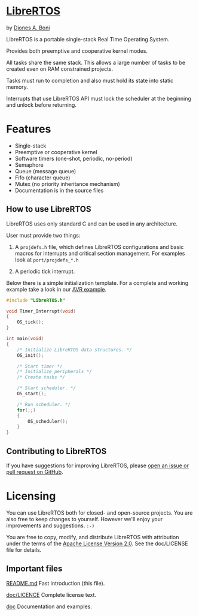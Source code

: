 # [LibreRTOS](https://github.com/djboni/librertos)

by [Djones A. Boni](https://twitter.com/djonesboni)


LibreRTOS is a portable single-stack Real Time Operating System.

Provides both preemptive and cooperative kernel modes.

All tasks share the same stack. This allows a large number of tasks to be
created even on RAM constrained projects.

Tasks must run to completion and also must hold its state into static memory.

Interrupts that use LibreRTOS API must lock the scheduler at the beginning and
unlock before returning.


# Features

* Single-stack
* Preemptive or cooperative kernel
* Software timers (one-shot, periodic, no-period)
* Semaphore
* Queue (message queue)
* Fifo (character queue)
* Mutex (no priority inheritance mechanism)
* Documentation is in the source files


## How to use LibreRTOS

LibreRTOS uses only standard C and can be used in any architecture.

User must provide two things:

1) A `projdefs.h` file, which defines LibreRTOS configurations
and basic macros for interrupts and critical section management.
For examples look at `port/projdefs_*.h`

2) A periodic tick interrupt.

Below there is a simple initialization template.
For a complete and working example take a look in our
[AVR example](https://github.com/djboni/librertos/blob/master/doc/Example_AVR.md).

```c
#include "LibreRTOS.h"

void Timer_Interrupt(void)
{
    OS_tick();
}

int main(void)
{
    /* Initialize LibreRTOS data structures. */
    OS_init();

    /* Start timer */
    /* Initialize peripherals */
    /* Create tasks */

    /* Start scheduler. */
    OS_start();

    /* Run scheduler. */
    for(;;)
    {
        OS_scheduler();
    }
}
```


## Contributing to LibreRTOS

If you have suggestions for improving LibreRTOS, please
[open an issue or pull request on GitHub](https://github.com/djboni/librertos).


# Licensing

You can use LibreRTOS both for closed- and open-source projects. You are also
free to keep changes to yourself. However we'll enjoy your improvements and
suggestions. `:-)`

You are free to copy, modify, and distribute LibreRTOS with attribution under
the terms of the
[Apache License Version 2.0](http://www.apache.org/licenses/LICENSE-2.0).
See the doc/LICENSE file for details.


## Important files

[README.md](https://github.com/djboni/librertos/blob/master/README.md)
Fast introduction (this file).

[doc/LICENCE](https://github.com/djboni/librertos/blob/master/doc/LICENSE)
Complete license text.

[doc](https://github.com/djboni/librertos/tree/master/doc)
Documentation and examples.
